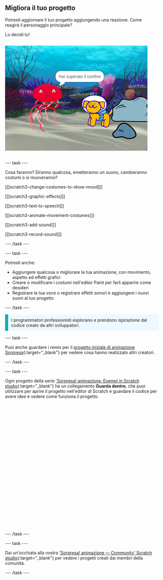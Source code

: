 ## Migliora il tuo progetto

<div style="display: flex; flex-wrap: wrap">
<div style="flex-basis: 200px; flex-grow: 1; margin-right: 15px;">
Potresti aggiornare il tuo progetto aggiungendo una reazione. Come reagirà il personaggio principale? 

Lo decidi tu!
</div>
<div>

![Il progetto 'Trespasser' mostra la reazione alla sorpresa.](images/tresspass.png)

</div>
</div>

--- task ---

Cosa faranno? Diranno qualcosa, emetteranno un suono, cambieranno costumi o si muoveranno?

[[[scratch3-change-costumes-to-show-mood]]]

[[[scratch3-graphic-effects]]]

[[[scratch3-text-to-speech]]]

[[[scratch3-animate-movement-costumes]]]

[[[scratch3-add-sound]]]

[[[scratch3-record-sound]]]

--- /task ---

--- task ---

Potresti anche:
+ Aggiungere qualcosa o migliorare la tua animazione, con movimento, aspetto ed effetti grafici
+ Creare o modificare i costumi nell'editor Paint per farli apparire come desideri
+ Registrare la tua voce o registrare effetti sonori e aggiungere i nuovi suoni al tuo progetto

--- /task ---

<p style="border-left: solid; border-width:10px; border-color: #0faeb0; background-color: aliceblue; padding: 10px;">
I programmatori professionisti esplorano e prendono ispirazione dal codice creato da altri sviluppatori. 
</p>

--- task ---

Puoi anche guardare i remix per il [progetto iniziale di animazione Sorpresa](https://scratch.mit.edu/projects/582222532/remixes){:target="_blank"} per vedere cosa hanno realizzato altri creatori.

--- /task ---

--- task ---

Ogni progetto della serie ['Sorpresa! animazione: Esempi in Scratch studio](https://scratch.mit.edu/studios/29075822){:target="_blank"} ha un collegamento **Guarda dentro**, che puoi utilizzare per aprire il progetto nell'editor di Scratch e guardare il codice per avere idee e vedere come funziona il progetto.
<div class="scratch-preview" style="margin-left: 15px;">
  <iframe allowtransparency="true" width="485" height="402" src="" frameborder="0"></iframe>
</div>

--- /task ---

--- task ---

Dai un'occhiata alla nostra ['Sorpresa! animazione — Community' Scratch studio](https://scratch.mit.edu/studios/29079784){:target="_blank"} per vedere i progetti creati dai membri della comunità.

--- /task ---

